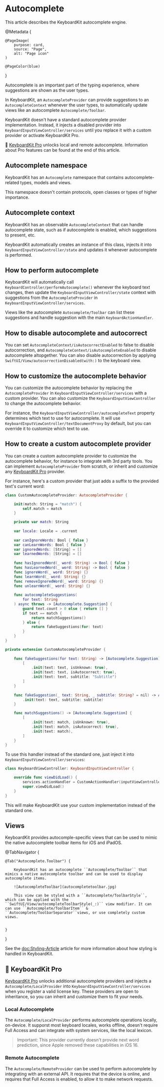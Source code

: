 # Autocomplete

This article describes the KeyboardKit autocomplete engine.

@Metadata {

    @PageImage(
        purpose: card,
        source: "Page",
        alt: "Page icon"
    )

    @PageColor(blue)
}

Autocomplete is an important part of the typing experience, where suggestions are shown as the user types.

In KeyboardKit, an ``AutocompleteProvider`` can provide suggestions to an ``AutocompleteContext`` whenever the user types, to automatically update views like an autocomplete ``Autocomplete/Toolbar``.

KeyboardKit doesn't have a standard autocomplete provider implementation. Instead, it injects a disabled provider into ``KeyboardInputViewController/services`` until you replace it with a custom provider or activate KeyboardKit Pro.

👑 [KeyboardKit Pro][Pro] unlocks local and remote autocomplete. Information about Pro features can be found at the end of this article.

[Pro]: https://github.com/KeyboardKit/KeyboardKitPro



## Autocomplete namespace

KeyboardKit has an ``Autocomplete`` namespace that contains autocomplete-related types, models and views.

This namespace doesn't contain protocols, open classes or types of higher importance.



## Autocomplete context

KeyboardKit has an observable ``AutocompleteContext`` that can handle autocomplete state, such as if autocomplete is enabled, which suggestions to present, etc.

KeyboardKit automatically creates an instance of this class, injects it into ``KeyboardInputViewController/state`` and updates it whenever autocomplete is performed.



## How to perform autocomplete

KeyboardKit will automatically call ``KeyboardController/performAutocomplete()`` whenever the keyboard text changes, then update the ``KeyboardInputViewController/state`` context with suggestions from the ``AutocompleteProvider`` in ``KeyboardInputViewController/services``.

Views like the autocomplete ``Autocomplete/Toolbar`` can list these suggestions and handle suggestion with the main ``KeyboardActionHandler``.



## How to disable autocomplete and autocorrect

You can set ``AutocompleteContext/isAutocorrectEnabled`` to false to disable autocorrection, and ``AutocompleteContext/isAutocompleteEnabled`` to disable autocomplete altopgether. You can also disable autocorrection by applying ``SwiftUI/View/autocorrectionDisabled(with:)`` to the keyboard view.



## How to customize the autocomplete behavior

You can customize the autocomplete behavior by replacing the ``AutocompleteProvider`` in ``KeyboardInputViewController/services`` with a custom provider. You can also customize the ``KeyboardInputViewController`` to change the autocomplete behavior.

For instance, the ``KeyboardInputViewController/autocompleteText`` property determines which text to use for autocomplete. It will use ``KeyboardInputViewController/textDocumentProxy`` by default, but you can override it to customize which text to use.



## How to create a custom autocomplete provider

You can create a custom autocomplete provider to customize the autocomplete behavior, for instance to integrate with 3rd party tools. You can implement ``AutocompleteProvider`` from scratch, or inherit and customize any [KeyboardKit Pro][Pro] provider. 

For instance, here's a custom provider that just adds a suffix to the provided text's current word:

```swift
class CustomAutocompleteProvider: AutocompleteProvider {

    init(match: String = "match") {
        self.match = match
    }

    private var match: String
    
    var locale: Locale = .current
    
    var canIgnoreWords: Bool { false }
    var canLearnWords: Bool { false }
    var ignoredWords: [String] = []
    var learnedWords: [String] = []
    
    func hasIgnoredWord(_ word: String) -> Bool { false }
    func hasLearnedWord(_ word: String) -> Bool { false }
    func ignoreWord(_ word: String) {}
    func learnWord(_ word: String) {}
    func removeIgnoredWord(_ word: String) {}
    func unlearnWord(_ word: String) {}
    
    func autocompleteSuggestions(
        for text: String
    ) async throws -> [Autocomplete.Suggestion] {
        guard text.count > 0 else { return [] }
        if text == match {
            return matchSuggestions()
        } else {
            return fakeSuggestions(for: text)
        }
    }
}

private extension CustomAutocompleteProvider {
    
    func fakeSuggestions(for text: String) -> [Autocomplete.Suggestion] {
        [
            .init(text: text, isUnknown: true),
            .init(text: text, isAutocorrect: true),
            .init(text: text, subtitle: "Subtitle")
        ]
    }
    
    func fakeSuggestion(_ text: String, _ subtitle: String? = nil) -> Autocomplete.Suggestion {
        .init(text: text, subtitle: subtitle)
    }

    func matchSuggestions() -> [Autocomplete.Suggestion] {
        [
            .init(text: match, isUnknown: true),
            .init(text: match, isAutocorrect: true),
            .init(text: match),
        ]
    }
}
```

To use this handler instead of the standard one, just inject it into ``KeyboardInputViewController/services``:

```swift
class KeyboardViewController: KeyboardInputViewController {

    override func viewDidLoad() {
        services.actionHandler = CustomActionHandler(inputViewController: self)
        super.viewDidLoad()
    }
}
```

This will make KeyboardKit use your custom implementation instead of the standard one.



## Views

KeyboardKit provides autocomple-specific views that can be used to mimic the native autocomplete toolbar items for iOS and iPadOS.

@TabNavigator {
    
    @Tab("Autocomplete.Toolbar") {
        
        KeyboardKit has an autocomplete ``Autocomplete/Toolbar`` that mimics a native autocomplete toolbar and can be used to display autocomplete items.
        
        ![AutocompleteToolbar](autocompletetoolbar.jpg)
        
        This view can be styled with a ``Autocomplete/ToolbarStyle``, which can be applied with the ``SwiftUI/View/autocompleteToolbarStyle(_:)`` view modifier. It can can use ``Autocomplete/ToolbarItem`` & ``Autocomplete/ToolbarSeparator``views, or use completely custom views.
            
        
    }
}

See the <doc:Styling-Article> article for more information about how styling is handled in KeyboardKit.


## 👑 KeyboardKit Pro

[KeyboardKit Pro][Pro] unlocks additional autocomplete providers and injects a ``Autocomplete/LocalProvider`` into ``KeyboardInputViewController/services`` when you register a valid license key. These providers are open to inheritance, so you can inherit and customize them to fit your needs.

### Local Autocomplete

The ``Autocomplete/LocalProvider`` performs autocomplete operations locally, on-device. It supporst most keyboard locales, works offline, doesn't require Full Access and can integrate with system services, like the local lexicon.

> Important: This provider currently doesn't provide next word prediction, since Apple removed these capabilities in iOS 16. 

### Remote Autocomplete

The ``Autocomplete/RemoteProvider`` can be used to perform autocomplete by integrating with an external API. It requires that the device is online, and requires that Full Access is enabled, to allow it to make network requests. 

[Pro]: https://github.com/KeyboardKit/KeyboardKitPro
